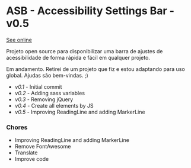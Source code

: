 # ASB - Accessibility Settings Bar - v0.5
[See online](https://breno.com.br/asb/) 

Projeto open source para disponibilizar uma barra de ajustes de acessibilidade de forma rápida e fácil em qualquer projeto.

Em andamento. Retirei de um projeto que fiz e estou adaptando para uso global. Ajudas são bem-vindas. ;)

* _v0.1_ - Initial commit
* _v0.2_ - Adding sass variables
* _v0.3_ - Removing jQuery
* _v0.4_ - Create all elements by JS
* _v0.5_ - Improving ReadingLine and adding MarkerLine

### Chores
* Improving ReadingLine and adding MarkerLine
* Remove FontAwesome
* Translate
* Improve code
